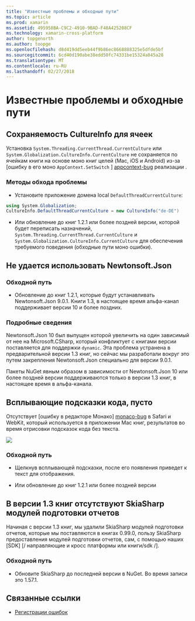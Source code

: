 ```yaml
---
title: "Известные проблемы и обходные пути"
ms.topic: article
ms.prod: xamarin
ms.assetid: 495958BA-C9C2-4910-9BAD-F48A425208CF
ms.technology: xamarin-cross-platform
author: topgenorth
ms.author: toopge
ms.openlocfilehash: d8d419dd5eeb44f9b86ec8668888325e5dfde5bf
ms.sourcegitcommit: 6cd40d190abe38edd50fc74331be15324a845a28
ms.translationtype: MT
ms.contentlocale: ru-RU
ms.lasthandoff: 02/27/2018
---
```

# <a name="known-issues--workarounds"></a>Известные проблемы и обходные пути

## <a name="persistence-of-cultureinfo-across-cells"></a>Сохраняемость CultureInfo для ячеек

Установка `System.Threading.CurrentThread.CurrentCulture` или `System.Globalization.CultureInfo.CurrentCulture` не сохраняется по ячейкам книги на основе моно книг целей (Mac, iOS и Android) из-за [ошибку в его моно `AppContext.SetSwitch` ] [ appcontext-bug] реализации .

### <a name="workarounds"></a>Методы обхода проблемы

* Установите приложение домена local `DefaultThreadCurrentCulture`:
```csharp
using System.Globalization;
CultureInfo.DefaultThreadCurrentCulture = new CultureInfo("de-DE")
```

* Или обновление до книг 1.2.1 или более поздней версии, которой будет переписать назначений, `System.Threading.CurrentThread.CurrentCulture` и `System.Globalization.CultureInfo.CurrentCulture` для обеспечения требуемого поведения (обходные пути моно ошибки).

## <a name="unable-to-use-newtonsoftjson"></a>Не удается использовать Newtonsoft.Json

### <a name="workaround"></a>Обходной путь

* Обновление до книг 1.2.1, которые будут устанавливать Newtonsoft.Json 9.0.1.
  Книги 1.3, в настоящее время альфа-канал поддерживает версии 10 и более поздних.

### <a name="details"></a>Подробные сведения

Newtonsoft.Json 10 был выпущен которой увеличить на один зависимый от нее на Microsoft.CSharp, который конфликтует с книгами версии поставляется для поддержки `dynamic`. Эта проблема устранена в предварительной версии 1.3 книг, но сейчас мы разработали вокруг это путем закрепления Newtonsoft.Json специально для версии 9.0.1.

Пакеты NuGet явным образом в зависимости от Newtonsoft.Json 10 или более поздней версии поддерживаются только в версии 1.3 книг, в настоящее время в альфа-канала.

## <a name="code-tooltips-are-blank"></a>Всплывающие подсказки кода, пусто

Отсутствует [ошибку в редакторе Монако] [ monaco-bug] в Safari и WebKit, который используется в приложении Mac книг, результатов во время отрисовки подсказок кода без текста.

![](general-images/monaco-signature-help-bug.png)

### <a name="workaround"></a>Обходной путь

* Щелкнув всплывающей подсказки, после его появления приведет к текст для отображения.

* Или обновление до книг 1.2.1 или более поздней версии

[appcontext-bug]: https://bugzilla.xamarin.com/show_bug.cgi?id=54448
[monaco-bug]: https://github.com/Microsoft/monaco-editor/issues/408

## <a name="skiasharp-renderers-are-missing-in-workbooks-13"></a>В версии 1.3 книг отсутствуют SkiaSharp модулей подготовки отчетов

Начиная с версии 1.3 книг, мы удалили SkiaSharp модулей подготовки отчетов, которые мы поставляются в книгах 0.99.0, пользу SkiaSharp предоставления модулей подготовки отчетов, сам, с помощью наших [SDK] [/ направляющие и кросс платформы или книги/sdk /].

### <a name="workaround"></a>Обходной путь

* Обновите SkiaSharp до последней версии в NuGet. Во время записи это 1.57.1.

## <a name="related-links"></a>Связанные ссылки

- [Регистрации ошибок](~/tools/workbooks/install.md#reporting-bugs)
